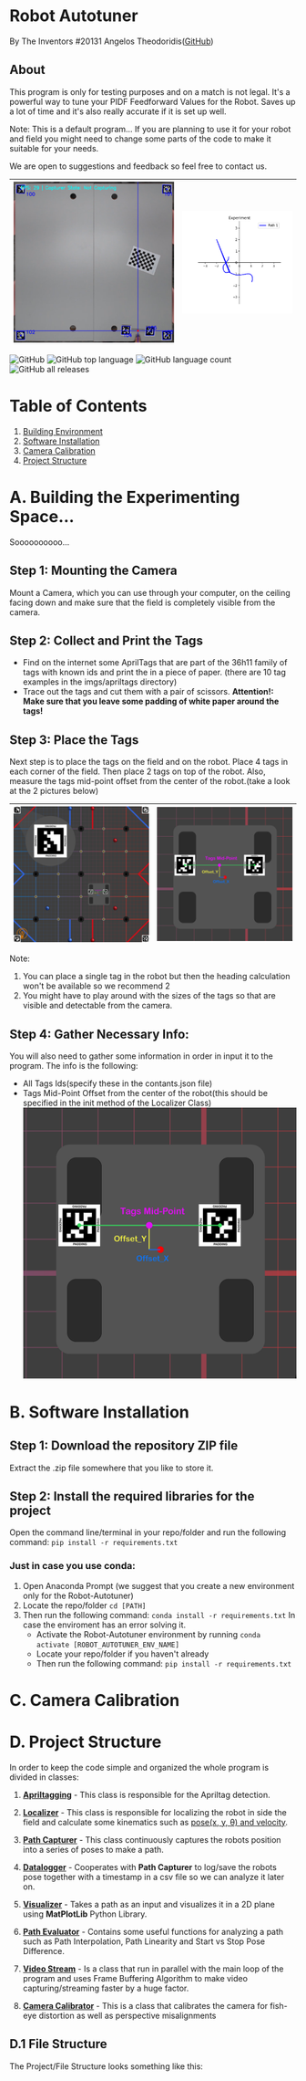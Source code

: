 # Robot Autotuner
By The Inventors #20131 Angelos Theodoridis([GitHub](https://github.com/Agtheo09))

## About
This program is only for testing purposes and on a match is not legal. It's a powerful way to tune your PIDF Feedforward Values for the Robot. Saves up a lot of time and it's also really accurate if it is set up well.

Note: This is a default program... If you are planning to use it for your robot and field you might need to change some parts of the code to make it suitable for your needs.

We are open to suggestions and feedback so feel free to contact us.

![Image](imgs/md/Intro/test_env_table.png) | ![Image](imgs/md/Intro/plot_example.png)
-|-

![GitHub](https://img.shields.io/github/license/theinventors-ftc/robot-autotuner)
![GitHub top language](https://img.shields.io/github/languages/top/theinventors-ftc/robot-autotuner) 
![GitHub language count](https://img.shields.io/github/languages/count/theinventors-ftc/robot-autotuner)
![GitHub all releases](https://img.shields.io/github/downloads/theinventors-ftc/robot-autotuner/total)


# Table of Contents
1. [Building Environment](#a-building-the-experimenting-space)
2. [Software Installation](#b-software-installation)
3. [Camera Calibration](#c-camera-calibration)
4. [Project Structure](#d-project-structure)

# A. Building the Experimenting Space...
Soooooooooo...
## Step 1: Mounting the Camera
Mount a Camera, which you can use through your computer, on the ceiling facing down and make sure that the field is completely visible from the camera.

## Step 2: Collect and Print the Tags
* Find on the internet some AprilTags that are part of the 36h11 family of tags with known ids and print the in a piece of paper. (there are 10 tag examples in the imgs/apriltags directory)
* Trace out the tags and cut them with a pair of scissors.
**Attention!: Make sure that you leave some padding of white paper around the tags!**

## Step 3: Place the Tags 
Next step is to place the tags on the field and on the robot. Place 4 tags in each corner of the field. Then place 2 tags on top of the robot. Also, measure the tags mid-point offset from the center of the robot.(take a look at the 2 pictures below)

![Image](imgs/md/A/power-play-field-tags-robot.png) | ![Image](imgs/md/A/robot-schematics-fieldbg-large.png)
-|-

Note: 
1. You can place a single tag in the robot but then the heading calculation won't be available so we recommend 2
2. You might have to play around with the sizes of the tags so that are visible and detectable from the camera.

## Step 4: Gather Necessary Info:
You will also need to gather some information in order in input it to the program. The info is the following:
* All Tags Ids(specify these in the contants.json file)
* Tags Mid-Point Offset from the center of the robot(this should be specified in the init method of the Localizer Class)
![Image](imgs/md/A/robot-schematics-fieldbg-large.png)

# B. Software Installation
## Step 1: Download the repository ZIP file
Extract the .zip file somewhere that you like to store it.
## Step 2: Install the required libraries for the project
Open the command line/terminal in your repo/folder and run the following command: 
```pip install -r requirements.txt```
### Just in case you use conda:
1. Open Anaconda Prompt
(we suggest that you create a new environment only for the Robot-Autotuner)
3. Locate the repo/folder ```cd [PATH]```
4. Then run the following command: 
```conda install -r requirements.txt```
In case the enviroment has an error solving it.
    * Activate the Robot-Autotuner environment by running ```conda activate [ROBOT_AUTOTUNER_ENV_NAME]```
    * Locate your repo/folder if you haven't already
    * Then run the following command: 
    ```pip install -r requirements.txt```
# C. Camera Calibration

# D. Project Structure
In order to keep the code simple and organized the whole program is divided in classes:
1. [**Apriltagging**](https://github.com/theinventors-ftc/robot-autotuner/blob/main/src/Apriltagging.py) - This class is responsible for the Apriltag detection.

2. [**Localizer**](https://github.com/theinventors-ftc/robot-autotuner/blob/main/src/Localizer.py) - This class is responsible for localizing the robot in side the field and calculate some kinematics such as <u>pose(x, y, θ) and velocity</u>.

3. [**Path Capturer**](https://github.com/theinventors-ftc/robot-autotuner/blob/main/src/PathCapturer.py) - This class continuously captures the robots position into a series of poses to make a path.

4. [**Datalogger**](https://github.com/theinventors-ftc/robot-autotuner/blob/main/src/Datalogger.py) - Cooperates with **Path Capturer** to log/save the robots pose together with a timestamp in a csv file so we can analyze it later on.

5. [**Visualizer**](https://github.com/theinventors-ftc/robot-autotuner/blob/main/src/Visualizer.py) - Takes a path as an input and visualizes it in a 2D plane using **MatPlotLib** Python Library.

6. [**Path Evaluator**](https://github.com/theinventors-ftc/robot-autotuner/blob/main/src/PathEvaluator.py) - Contains some useful functions for analyzing a path such as Path Interpolation, Path Linearity and Start vs Stop Pose Difference.

7. [**Video Stream**](https://github.com/theinventors-ftc/robot-autotuner/blob/main/src/VideoStream.py) - Is a class that run in parallel with the main loop of the program and uses Frame Buffering Algorithm to make video capturing/streaming faster by a huge factor.
   
8. [**Camera Calibrator**](https://github.com/theinventors-ftc/robot-autotuner/blob/main/src/CameraCalibrator.py) - This is a class that calibrates the camera for fish-eye distortion as well as perspective misalignments

## D.1 File Structure 
The Project/File Structure looks something like this:



